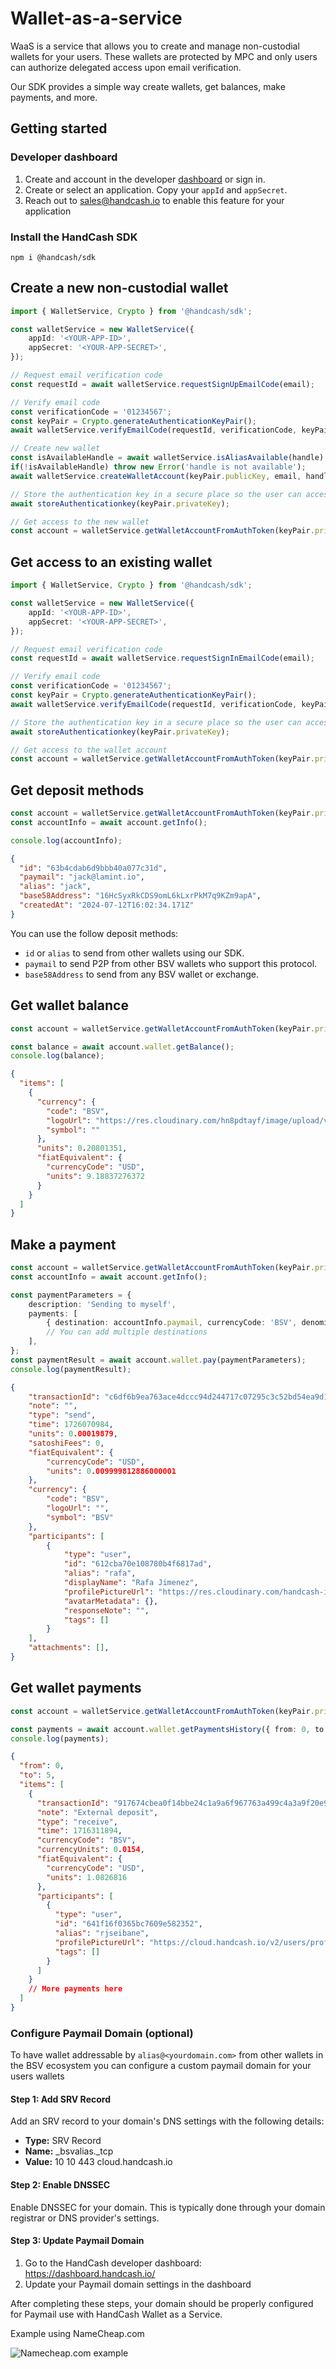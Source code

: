 # Wallet-as-a-service

WaaS is a service that allows you to create and manage non-custodial wallets for your users. These wallets are protected
by MPC and only users can authorize delegated access upon email verification.

Our SDK provides a simple way create wallets, get balances, make payments, and more.

## Getting started

### Developer dashboard

1. Create and account in the developer [dashboard](https://dashboard.handcash.io) or sign in.
2. Create or select an application. Copy your `appId` and `appSecret`.
3. Reach out to sales@handcash.io to enable this feature for your application

### Install the HandCash SDK

`npm i @handcash/sdk`

## Create a new non-custodial wallet

```typescript
import { WalletService, Crypto } from '@handcash/sdk';

const walletService = new WalletService({
	appId: '<YOUR-APP-ID>',
	appSecret: '<YOUR-APP-SECRET>',
});

// Request email verification code
const requestId = await walletService.requestSignUpEmailCode(email);

// Verify email code
const verificationCode = '01234567';
const keyPair = Crypto.generateAuthenticationKeyPair();
await walletService.verifyEmailCode(requestId, verificationCode, keyPair.publicKey);

// Create new wallet
const isAvailableHandle = await walletService.isAliasAvailable(handle);
if(!isAvailableHandle) throw new Error('handle is not available');
await walletService.createWalletAccount(keyPair.publicKey, email, handle);

// Store the authentication key in a secure place so the user can access the wallet later
await storeAuthenticationkey(keyPair.privateKey);

// Get access to the new wallet
const account = walletService.getWalletAccountFromAuthToken(keyPair.privateKey);
```

## Get access to an existing wallet

```typescript
import { WalletService, Crypto } from '@handcash/sdk';

const walletService = new WalletService({
	appId: '<YOUR-APP-ID>',
	appSecret: '<YOUR-APP-SECRET>',
});

// Request email verification code
const requestId = await walletService.requestSignInEmailCode(email);

// Verify email code
const verificationCode = '01234567';
const keyPair = Crypto.generateAuthenticationKeyPair();
await walletService.verifyEmailCode(requestId, verificationCode, keyPair.publicKey);

// Store the authentication key in a secure place so the user can access the wallet later
await storeAuthenticationkey(keyPair.privateKey);

// Get access to the wallet account
const account = walletService.getWalletAccountFromAuthToken(keyPair.privateKey);
```

## Get deposit methods

```typescript
const account = walletService.getWalletAccountFromAuthToken(keyPair.privateKey);
const accountInfo = await account.getInfo();

console.log(accountInfo);
```

```json
{
  "id": "63b4cdab6d9bbb40a077c31d",
  "paymail": "jack@lamint.io",
  "alias": "jack",
  "base58Address": "16HcSyxRkCDS9omL6kLxrPkM7q9KZm9apA",
  "createdAt": "2024-07-12T16:02:34.171Z"
}
```

You can use the follow deposit methods:

- `id` or `alias` to send from other wallets using our SDK.
- `paymail` to send P2P from other BSV wallets who support this protocol.
- `base58Address` to send from any BSV wallet or exchange.

## Get wallet balance

```typescript
const account = walletService.getWalletAccountFromAuthToken(keyPair.privateKey);

const balance = await account.wallet.getBalance();
console.log(balance);
```

```json
{
  "items": [
    {
      "currency": {
        "code": "BSV",
        "logoUrl": "https://res.cloudinary.com/hn8pdtayf/image/upload/v1721318886/54b1047685c48c267bc7b8183af42954.jpg",
        "symbol": ""
      },
      "units": 0.20801351,
      "fiatEquivalent": {
        "currencyCode": "USD",
        "units": 9.18837276372
      }
    }
  ]
}
```

## Make a payment

```typescript
const account = walletService.getWalletAccountFromAuthToken(keyPair.privateKey);
const accountInfo = await account.getInfo();

const paymentParameters = {
	description: 'Sending to myself',
	payments: [
		{ destination: accountInfo.paymail, currencyCode: 'BSV', denominatedIn: 'USD', sendAmount: 0.01 },
		// You can add multiple destinations
	],
};
const paymentResult = await account.wallet.pay(paymentParameters);
console.log(paymentResult);
```

```json
{
    "transactionId": "c6df6b9ea763ace4dccc94d244717c07295c3c52bd54ea9d1a66e21eede852b5",
    "note": "",
    "type": "send",
    "time": 1726070984,
    "units": 0.00019879,
    "satoshiFees": 0,
    "fiatEquivalent": {
        "currencyCode": "USD",
        "units": 0.009999812886000001
    },
    "currency": {
        "code": "BSV",
        "logoUrl": "",
        "symbol": "BSV"
    },
    "participants": [
        {
            "type": "user",
            "id": "612cba70e108780b4f6817ad",
            "alias": "rafa",
            "displayName": "Rafa Jimenez",
            "profilePictureUrl": "https://res.cloudinary.com/handcash-iae/image/upload/v1712916589/ccfdc5631f145c1ceb4a305754812d3f.jpg",
            "avatarMetadata": {},
            "responseNote": "",
            "tags": []
        }
    ],
    "attachments": [],
}
```

## Get wallet payments

```typescript
const account = walletService.getWalletAccountFromAuthToken(keyPair.privateKey);

const payments = await account.wallet.getPaymentsHistory({ from: 0, to: 5 });
console.log(payments);
```

```json
{
  "from": 0,
  "to": 5,
  "items": [
    {
      "transactionId": "917674cbea0f14bbe24c1a9a6f967763a499c4a3a9f20e9bbc1bad8a152a5357",
      "note": "External deposit",
      "type": "receive",
      "time": 1716311894,
      "currencyCode": "BSV",
      "currencyUnits": 0.0154,
      "fiatEquivalent": {
        "currencyCode": "USD",
        "units": 1.0826816
      },
      "participants": [
        {
          "type": "user",
          "id": "641f16f0365bc7609e582352",
          "alias": "rjseibane",
          "profilePictureUrl": "https://cloud.handcash.io/v2/users/profilePicture/rjseibane",
          "tags": []
        }
      ]
    }
    // More payments here
  ]
}
```


### Configure Paymail Domain (optional)
To have wallet addressable by `alias@<yourdomain.com>` from other wallets in the BSV ecosystem you can configure a custom paymail domain for your users wallets

#### Step 1: Add SRV Record

Add an SRV record to your domain's DNS settings with the following details:

- **Type:** SRV Record
- **Name:** _bsvalias._tcp
- **Value:** 10 10 443 cloud.handcash.io

#### Step 2: Enable DNSSEC

Enable DNSSEC for your domain. This is typically done through your domain registrar or DNS provider's settings.

#### Step 3: Update Paymail Domain

1. Go to the HandCash developer dashboard: https://dashboard.handcash.io/
2. Update your Paymail domain settings in the dashboard

After completing these steps, your domain should be properly configured for Paymail use with HandCash Wallet as a Service.

Example using NameCheap.com

![Namecheap.com example](./namecheap_DNS_example.png)
